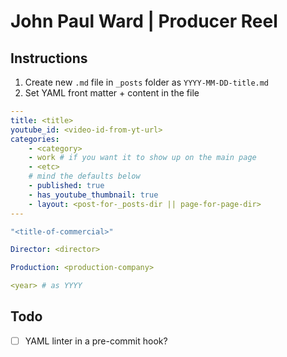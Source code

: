 # John Paul Ward | Producer Reel

## Instructions
1. Create new `.md` file in `_posts` folder as `YYYY-MM-DD-title.md`
2. Set YAML front matter + content in the file

```yaml
---
title: <title>
youtube_id: <video-id-from-yt-url>
categories:
    - <category>
    - work # if you want it to show up on the main page
    - <etc>
    # mind the defaults below
    - published: true
    - has_youtube_thumbnail: true
    - layout: <post-for-_posts-dir || page-for-page-dir>
---

"<title-of-commercial>"

Director: <director>

Production: <production-company>

<year> # as YYYY
```




## Todo

- [ ] YAML linter in a pre-commit hook?
